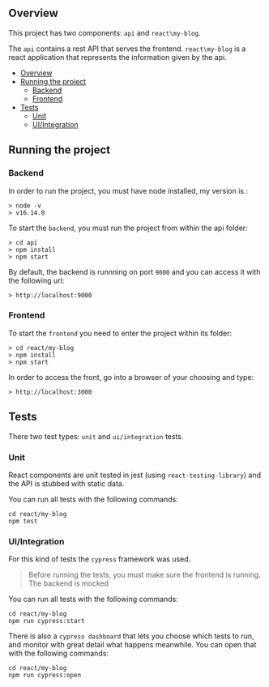 

## Overview

This project has two components: `api` and `react\my-blog`. 

The `api` contains a rest API that serves the frontend. `react\my-blog` is a react application that represents the information given by the api.

- [Overview](#overview)
- [Running the project](#running-the-project)
  - [Backend](#backend)
  - [Frontend](#frontend)
- [Tests](#tests)
  - [Unit](#unit)
  - [UI/Integration](#uiintegration)

## Running the project

### Backend

In order to run the project, you must have node installed, my version is :

```
> node -v 
> v16.14.0
```

To start the `backend`, you must run the project from within the api folder:

```
> cd api
> npm install 
> npm start
```

By default, the backend is runnning on port `9000` and you can access it with the following url:

```
> http://localhost:9000
```

### Frontend

To start the `frontend` you need to enter the project within its folder:

```
> cd react/my-blog
> npm install 
> npm start
```

In order to access the front, go into a browser of your choosing and type:

```
> http://localhost:3000
```


## Tests

There two test types: `unit` and `ui/integration` tests.

### Unit

React components are unit tested in jest (using `react-testing-library`) and the API is stubbed with static data.

You can run all tests with the following commands:

```
cd react/my-blog
npm test
```

### UI/Integration

For this kind of tests the `cypress` framework was used.

> Before running the tests, you must make sure the frontend is running. The backend is mocked

You can run all tests with the following commands:

```
cd react/my-blog
npm run cypress:start
```

There is also a `cypress dashboard` that lets you choose which tests to run, and monitor with great detail what happens meanwhile. You can open that with the following commands:

```
cd react/my-blog
npm run cypress:open
```



